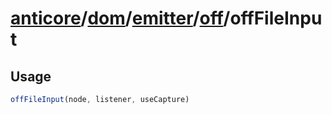 # [anticore](../../../../../../#reference)/[dom](../../../#reference)/[emitter](../../#reference)/[off](../#reference)/<a name="reference">offFileInput</a>

## Usage

```js
offFileInput(node, listener, useCapture)
```